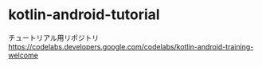 # kotlin-android-tutorial

チュートリアル用リポジトリ
https://codelabs.developers.google.com/codelabs/kotlin-android-training-welcome
